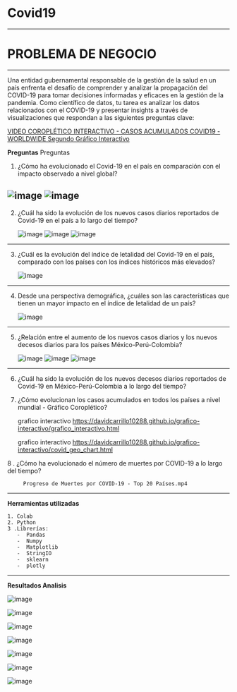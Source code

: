 # Covid19
---
# **PROBLEMA DE NEGOCIO**

---

Una entidad gubernamental responsable de la gestión de la salud en un país enfrenta el desafío de comprender y analizar la propagación del COVID-19 para tomar decisiones informadas y eficaces en la gestión de la pandemia. Como científico de datos, tu tarea es analizar los datos relacionados con el COVID-19 y presentar insights a través de visualizaciones que respondan a las siguientes preguntas clave:

[VIDEO COROPLÉTICO INTERACTIVO - CASOS ACUMULADOS COVID19 - WORLDWIDE Segundo Gráfico Interactivo](https://davidcarrillo10288.github.io/grafico-interactivo/grafico_interactivo.html)


 **Preguntas**
Preguntas

1.  ¿Cómo ha evolucionado el Covid-19 en el país en comparación con el impacto observado a nivel global?

   ![image](https://github.com/wilferalexander/Covid19/assets/16104315/1761c382-4d60-46fd-818c-baa71448433a)
   ![image](https://github.com/wilferalexander/Covid19/assets/16104315/4e1a8964-8d42-4966-8e1b-63959ec226fb)
  ---

2.   ¿Cuál ha sido la evolución de los nuevos casos diarios reportados de Covid-19 en el país a lo largo del tiempo?

        ![image](https://github.com/wilferalexander/Covid19/assets/16104315/25adb195-d48a-4fe2-9306-570343807c07)
       ![image](https://github.com/wilferalexander/Covid19/assets/16104315/c3eb3839-6179-4144-a328-9453d0b00541)
       ![image](https://github.com/wilferalexander/Covid19/assets/16104315/7d1e6b11-c2bc-4194-a89a-9690fcbae77e)
      
---
3.   ¿Cuál es la evolución del índice de letalidad del Covid-19 en el país, comparado con los países con los índices históricos más elevados?

    
        ![image](https://github.com/wilferalexander/Covid19/assets/16104315/35788b3c-dde6-416f-8dfb-3946b2697409)
---
4.   Desde una perspectiva demográfica, ¿cuáles son las características que tienen un mayor impacto en el índice de letalidad de un país?

       ![image](https://github.com/wilferalexander/Covid19/assets/16104315/0489e887-3ca3-46b3-847f-2824ff61d042)

---
5.    ¿Relación entre el aumento de los nuevos casos diarios y los nuevos decesos diarios para los países México-Perú-Colombia?

      ![image](https://github.com/wilferalexander/Covid19/assets/16104315/948f517b-903f-4b59-8626-63b76600aa33)
      ![image](https://github.com/wilferalexander/Covid19/assets/16104315/ede70bd2-670b-4976-9174-eb503ed39357)
      ![image](https://github.com/wilferalexander/Covid19/assets/16104315/4463b699-5246-4de6-9e48-d2b866e9a183)

---    
6.    ¿Cuál ha sido la evolución de los nuevos decesos diarios reportados de Covid-19 en México-Perú-Colombia a lo largo del tiempo?

7.    ¿Cómo evolucionan los casos acumulados en todos los países a nivel mundial - Gráfico Coroplético?
  

      grafico interactivo  https://davidcarrillo10288.github.io/grafico-interactivo/grafico_interactivo.html

       grafico interactivo  https://davidcarrillo10288.github.io/grafico-interactivo/covid_geo_chart.html


8 .    ¿Cómo ha evolucionado el número de muertes por COVID-19 a lo largo del tiempo?

         Progreso de Muertes por COVID-19 - Top 20 Países.mp4

      
         

   

---

**Herramientas utilizadas**

    1. Colab
    2. Python
    3 .Librerías:
       -  Pandas
       -  Numpy
       -  Matplotlib
       -  StringIO
       -  sklearn
       -  plotly
        
---
**Resultados Analisis**

![image](https://github.com/wilferalexander/Covid19/assets/16104315/589c7cce-8436-48ab-af1b-14acf20f6dfa)

![image](https://github.com/wilferalexander/Covid19/assets/16104315/f5b4601b-4620-4159-9bb4-66fca7d91bb7)

![image](https://github.com/wilferalexander/Covid19/assets/16104315/c1d3c68c-82d8-4976-8a5e-9b6b85182946)

![image](https://github.com/wilferalexander/Covid19/assets/16104315/64816c65-cbdb-4d3e-bcdc-da8e886d3836)

![image](https://github.com/wilferalexander/Covid19/assets/16104315/0a91a296-2697-4c55-91ca-37aaa0d9daa8)

![image](https://github.com/wilferalexander/Covid19/assets/16104315/7764d168-2fab-48e0-99fa-a98bfc132d46)

![image](https://github.com/wilferalexander/Covid19/assets/16104315/6a0d8d21-6d4c-470b-8536-edbc182b0f71)













